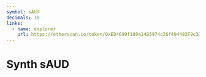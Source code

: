 ```yaml
---
symbol: sAUD
decimals: 18
links:
  - name: explorer
    url: https://etherscan.io/token/0xED4699f180a14B5974c26f494483F9c327Fd381a
---
```


# Synth sAUD
